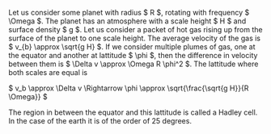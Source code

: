 Let us consider some planet with radius $ R $, rotating with frequency $ \Omega $. The planet has an atmosphere with a scale height $ H $ and surface density $ g $. Let us consider a packet of hot gas rising up from the surface of the planet to one scale height. The average velocity of the gas is $ v_{b} \approx \sqrt{g H} $. If we consider multiple plumes of gas, one at the equator and another at lattitude $ \phi $, then the difference in velocity between them is $ \Delta v \approx \Omega R \phi^2 $. The lattitude where both scales are equal is 

$ v_b \approx \Delta v \Rightarrow \phi \approx \sqrt{\frac{\sqrt{g H}}{R \Omega}} $

The region in between the equator and this lattitude is called a Hadley cell. In the case of the earth it is of the order of 25 degrees.
